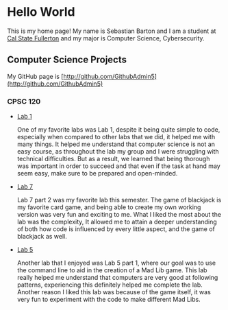 # Hello World

This is my home page! My name is Sebastian Barton and I am a student at [Cal State Fullerton](http://www.fullerton.edu/) and my major is Computer Science, Cybersecurity.

## Computer Science Projects

My GitHub page is [http://github.com/GithubAdmin5](http://github.com/GithubAdmin5)

### CPSC 120

* [Lab 1](https://github.com/cpsc-spring-2023/cpsc-120-lab-01-federico-ernie-sebastian)

    One of my favorite labs was Lab 1, despite it being quite simple to code, especially when compared to other labs that we did, it helped me with many things. It helped me understand that computer science is not an easy course, as throughout the lab my group and I were struggling with technical difficulties. But as a result, we learned that being thorough was important in order to succeed and that even if the task at hand may seem easy, make sure to be prepared and open-minded. 

* [Lab 7](https://github.com/cpsc-spring-2023/cpsc-120-lab-07-ian-nikita-sebastian/tree/main/part-2)

    Lab 7 part 2 was my favorite lab this semester. The game of blackjack is my favorite card game, and being able to create my own working version was very fun and exciting to me. What I liked the most about the lab was the complexity, It allowed me to attain a deeper understanding of both how code is influenced by every little aspect, and the game of blackjack as well.

* [Lab 5](https://github.com/cpsc-spring-2023/cpsc-120-lab-05-sebastian-riley/tree/main/part-1)

    Another lab that I enjoyed was Lab 5 part 1, where our goal was to use the command line to aid in the creation of a Mad Lib game. This lab really helped me understand that computers are very good at following patterns, experiencing this definitely helped me complete the lab. Another reason I liked this lab was because of the game itself, it was very fun to experiment with the code to make different Mad Libs.